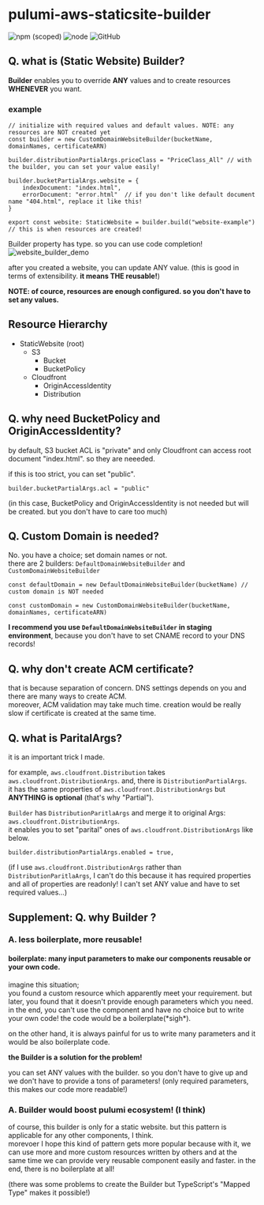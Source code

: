 # pulumi-aws-staticsite-builder
![npm (scoped)](https://img.shields.io/npm/v/@k_higuchi/pulumi-aws-staticsite-builder.svg?color=blue)
![node](https://img.shields.io/node/v/@k_higuchi/pulumi-aws-staticsite-builder.svg?color=green)
![GitHub](https://img.shields.io/github/license/k-higuchi0440/pulumi-aws-staticsite-builder.svg?color=blue)

## Q. what is (Static Website) Builder?
**Builder** enables you to override **ANY** values and to create resources **WHENEVER** you want.
 
 ### example
```TSX
// initialize with required values and default values. NOTE: any resources are NOT created yet
const builder = new CustomDomainWebsiteBuilder(bucketName, domainNames, certificateARN)

builder.distributionPartialArgs.priceClass = "PriceClass_All" // with the builder, you can set your value easily!

builder.bucketPartialArgs.website = {
    indexDocument: "index.html",
    errorDocument: "error.html"  // if you don't like default document name "404.html", replace it like this!
}

export const website: StaticWebsite = builder.build("website-example") // this is when resources are created!
```

Builder property has type. so you can use code completion!
![website_builder_demo](https://user-images.githubusercontent.com/30319578/61168316-4b0fb780-a587-11e9-89ef-2a1f56894629.gif)

after you created a website, you can update ANY value. (this is good in terms of extensibility. **it means THE reusable!**)

**NOTE: of cource, resources are enough configured. so you don't have to set any values.**  

## Resource Hierarchy
- StaticWebsite (root)
    - S3
        - Bucket
        - BucketPolicy
    - Cloudfront
        - OriginAccessIdentity
        - Distribution

## Q. why need BucketPolicy and OriginAccessIdentity?
by default, S3 bucket ACL is "private" and only Cloudfront can access root document "index.html". so they are neeeded.

if this is too strict, you can set "public".
```TSX
builder.bucketPartialArgs.acl = "public"
```
(in this case, BucketPolicy and OriginAccessIdentity is not needed but will be created. but you don't have to care too much)  

## Q. Custom Domain is needed?
No. you have a choice; set domain names or not.   
there are 2 builders: `DefaultDomainWebsiteBuilder` and `CustomDomainWebsiteBuilder`
```TSX
const defaultDomain = new DefaultDomainWebsiteBuilder(bucketName) // custom domain is NOT needed

const customDomain = new CustomDomainWebsiteBuilder(bucketName, domainNames, certificateARN)
```

**I recommend you use `DefaultDomainWebsiteBuilder` in staging environment**, because you don't have to set CNAME record to your DNS records!  
    
## Q. why don't create ACM certificate?
that is because separation of concern. DNS settings depends on you and there are many ways to create ACM.  
moreover, ACM validation may take much time. creation would be really slow if certificate is created at the same time. 
    
    
## Q. what is ParitalArgs?
it is an important trick I made. 

for example, `aws.cloudfront.Distribution` takes `aws.cloudfront.DistributionArgs`. and, there is `DistributionPartialArgs`.  
it has the same properties of `aws.cloudfront.DistributionArgs` but **ANYTHING is optional**  (that's why "Partial").

`Builder` has `DistributionParitlaArgs` and merge it to original Args: `aws.cloudfront.DistributionArgs`.  
it enables you to set "parital" ones of `aws.cloudfront.DistributionArgs` like below.  

```TSX
builder.distributionPartialArgs.enabled = true,
```

(if I use `aws.cloudfront.DistributionArgs` rather than `DistributionParitlaArgs`, I can't do this because it has required properties and all of properties are readonly! I can't set ANY value and have to set required values...)

## Supplement: Q. why Builder ?
 
### A. less boilerplate, more reusable!

#### boilerplate: many input parameters to make our components reusable or your own code.

imagine this situation;  
you found a custom resource which apparently meet your requirement. but later, you found that it doesn't provide enough parameters which you need. in the end, you can't use the component and have no choice but to write your own code! the code would be a boilerplate(\*sigh\*).   

on the other hand, it is always painful for us to write many parameters and it would be also boilerplate code. 

**the Builder is a solution for the problem!**  

you can set ANY values with the builder. so you don't have to give up and we don't have to provide a tons of parameters! (only required parameters, this makes our code more readable!)

### A. Builder would boost pulumi ecosystem! (I think)
of course, this builder is only for a static website. but this pattern is applicable for any other components, I think.  
morevoer I hope this kind of pattern gets more popular because with it, we can use more and more custom resources written by others and at the same time we can provide very reusable component easily and faster. in the end, there is no boilerplate at all!

(there was some problems to create the Builder but TypeScript's "Mapped Type" makes it possible!)
